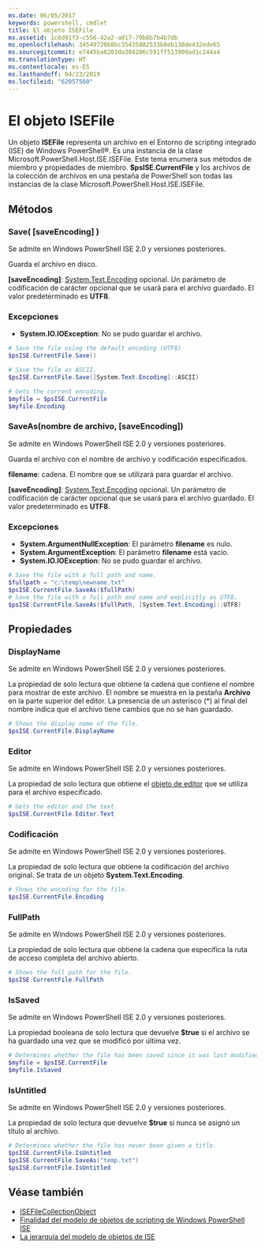 ```yaml
---
ms.date: 06/05/2017
keywords: powershell, cmdlet
title: El objeto ISEFile
ms.assetid: 1c6d91f3-c556-42a2-a017-79b6b7b4b7db
ms.openlocfilehash: 24549720b8bc35435882533b0eb138de432ede65
ms.sourcegitcommit: e7445ba8203da304286c591ff513900ad1c244a4
ms.translationtype: HT
ms.contentlocale: es-ES
ms.lasthandoff: 04/23/2019
ms.locfileid: "62057560"
---
```

# <a name="the-isefile-object"></a>El objeto ISEFile

Un objeto **ISEFile** representa un archivo en el Entorno de scripting integrado (ISE) de Windows PowerShell®. Es una instancia de la clase Microsoft.PowerShell.Host.ISE.ISEFile. Este tema enumera sus métodos de miembro y propiedades de miembro. **$psISE.CurrentFile** y los archivos de la colección de archivos en una pestaña de PowerShell son todas las instancias de la clase Microsoft.PowerShell.Host.ISE.ISEFile.

## <a name="methods"></a>Métodos

### <a name="save-saveencoding-"></a>Save\( \[saveEncoding\] \)

Se admite en Windows PowerShell ISE 2.0 y versiones posteriores.

Guarda el archivo en disco.

**\[saveEncoding\]**: [System.Text.Encoding](https://msdn.microsoft.com/library/system.text.encoding.aspx) opcional. Un parámetro de codificación de carácter opcional que se usará para el archivo guardado. El valor predeterminado es **UTF8**.

### <a name="exceptions"></a>Excepciones

- **System.IO.IOException**: No se pudo guardar el archivo.

```powershell
# Save the file using the default encoding (UTF8)
$psISE.CurrentFile.Save()

# Save the file as ASCII.
$psISE.CurrentFile.Save([System.Text.Encoding]::ASCII)

# Gets the current encoding.
$myfile = $psISE.CurrentFile
$myfile.Encoding
```

### <a name="saveasfilename-saveencoding"></a>SaveAs\(nombre de archivo, \[saveEncoding\]\)

Se admite en Windows PowerShell ISE 2.0 y versiones posteriores.

Guarda el archivo con el nombre de archivo y codificación especificados.

**filename**: cadena. El nombre que se utilizará para guardar el archivo.

**\[saveEncoding\]**: [System.Text.Encoding](https://msdn.microsoft.com/library/system.text.encoding.aspx) opcional. Un parámetro de codificación de carácter opcional que se usará para el archivo guardado. El valor predeterminado es **UTF8**.

### <a name="exceptions"></a>Excepciones

- **System.ArgumentNullException**: El parámetro **filename** es nulo.
- **System.ArgumentException**: El parámetro **filename** está vacío.
- **System.IO.IOException**: No se pudo guardar el archivo.

```powershell
# Save the file with a full path and name.
$fullpath = "c:\temp\newname.txt"
$psISE.CurrentFile.SaveAs($fullPath)
# Save the file with a full path and name and explicitly as UTF8.
$psISE.CurrentFile.SaveAs($fullPath, [System.Text.Encoding]::UTF8)
```

## <a name="properties"></a>Propiedades

### <a name="displayname"></a>DisplayName

Se admite en Windows PowerShell ISE 2.0 y versiones posteriores.

La propiedad de solo lectura que obtiene la cadena que contiene el nombre para mostrar de este archivo. El nombre se muestra en la pestaña **Archivo** en la parte superior del editor. La presencia de un asterisco \(\*\) al final del nombre indica que el archivo tiene cambios que no se han guardado.

```powershell
# Shows the display name of the file.
$psISE.CurrentFile.DisplayName
```

### <a name="editor"></a>Editor

Se admite en Windows PowerShell ISE 2.0 y versiones posteriores.

La propiedad de solo lectura que obtiene el [objeto de editor](The-ISEEditor-Object.md) que se utiliza para el archivo especificado.

```powershell
# Gets the editor and the text.
$psISE.CurrentFile.Editor.Text
```

### <a name="encoding"></a>Codificación

Se admite en Windows PowerShell ISE 2.0 y versiones posteriores.

La propiedad de solo lectura que obtiene la codificación del archivo original. Se trata de un objeto **System.Text.Encoding**.

```powershell
# Shows the encoding for the file.
$psISE.CurrentFile.Encoding
```

### <a name="fullpath"></a>FullPath

Se admite en Windows PowerShell ISE 2.0 y versiones posteriores.

La propiedad de solo lectura que obtiene la cadena que especifica la ruta de acceso completa del archivo abierto.

```powershell
# Shows the full path for the file.
$psISE.CurrentFile.FullPath
```

### <a name="issaved"></a>IsSaved

Se admite en Windows PowerShell ISE 2.0 y versiones posteriores.

La propiedad booleana de solo lectura que devuelve **$true** si el archivo se ha guardado una vez que se modificó por última vez.

```powershell
# Determines whether the file has been saved since it was last modified.
$myfile = $psISE.CurrentFile
$myfile.IsSaved
```

### <a name="isuntitled"></a>IsUntitled

Se admite en Windows PowerShell ISE 2.0 y versiones posteriores.

La propiedad de solo lectura que devuelve **$true** si nunca se asignó un título al archivo.

```powershell
# Determines whether the file has never been given a title.
$psISE.CurrentFile.IsUntitled
$psISE.CurrentFile.SaveAs("temp.txt")
$psISE.CurrentFile.IsUntitled
```

## <a name="see-also"></a>Véase también

- [ISEFileCollectionObject](The-ISEFileCollection-Object.md)
- [Finalidad del modelo de objetos de scripting de Windows PowerShell ISE](Purpose-of-the-Windows-PowerShell-ISE-Scripting-Object-Model.md)
- [La jerarquía del modelo de objetos de ISE](The-ISE-Object-Model-Hierarchy.md)